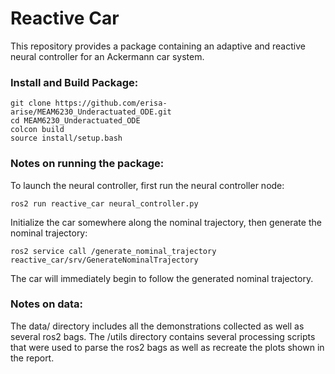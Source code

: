 Reactive Car
=============

This repository provides a package containing an adaptive and reactive neural controller for an Ackermann car system.

### Install and Build Package:
```
git clone https://github.com/erisa-arise/MEAM6230_Underactuated_ODE.git
cd MEAM6230_Underactuated_ODE
colcon build
source install/setup.bash
```

### Notes on running the package:
To launch the neural controller, first run the neural controller node:

```
ros2 run reactive_car neural_controller.py
```

Initialize the car somewhere along the nominal trajectory, then generate the nominal trajectory:

```
ros2 service call /generate_nominal_trajectory reactive_car/srv/GenerateNominalTrajectory
```

The car will immediately begin to follow the generated nominal trajectory.


### Notes on data:
The data/ directory includes all the demonstrations collected as well as several ros2 bags. The /utils directory contains several processing scripts that were used to parse the ros2 bags as well as recreate the plots shown in the report.
